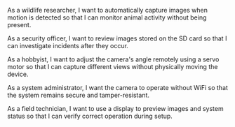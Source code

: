 As a wildlife researcher, I want to automatically capture images when motion is detected so that I can monitor animal activity without being present.

As a security officer, I want to review images stored on the SD card so that I can investigate incidents after they occur.

As a hobbyist, I want to adjust the camera's angle remotely using a servo motor so that I can capture different views without physically moving the device.

As a system administrator, I want the camera to operate without WiFi so that the system remains secure and tamper-resistant.

As a field technician, I want to use a display to preview images and system status so that I can verify correct operation during setup.
